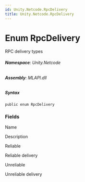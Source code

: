 ```yaml
---
id: Unity.Netcode.RpcDelivery
title: Unity.Netcode.RpcDelivery
---
```


# Enum RpcDelivery


RPC delivery types






###### **Namespace**: Unity.Netcode

###### **Assembly**: MLAPI.dll

##### Syntax


``` lang-csharp
public enum RpcDelivery
```



### Fields

Name









Description

Reliable

Reliable delivery

Unreliable

Unreliable delivery

